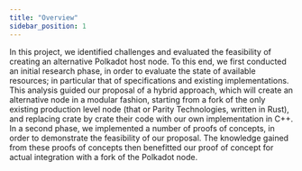 ```yaml
---
title: "Overview"
sidebar_position: 1
---
```


In this project, we identified challenges and evaluated the feasibility of creating an alternative Polkadot host node.
To this end, we first conducted an initial research phase, in order to evaluate the state of available resources; 
in particular that of specifications and existing implementations.
This analysis guided our proposal of a hybrid approach, which will create an alternative node in a modular fashion, 
starting from a fork of the only existing production level node (that or Parity Technologies, written in Rust), 
and replacing crate by crate their code with our own implementation in C++.
In a second phase, we implemented a number of proofs of concepts, in order to demonstrate the feasibility of our 
proposal. The knowledge gained from these proofs of concepts then benefitted our proof of concept for actual integration 
with a fork of the Polkadot node.